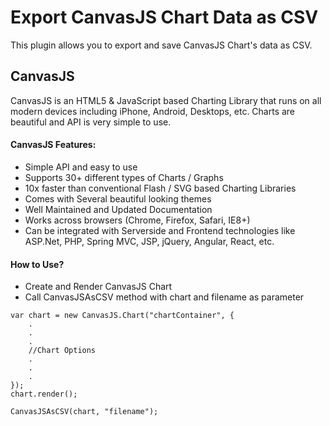 # Export CanvasJS Chart Data as CSV

This plugin allows you to export and save CanvasJS Chart's data as CSV.

## CanvasJS
CanvasJS is an HTML5 & JavaScript based Charting Library that runs on all modern devices including iPhone, Android, Desktops, etc. Charts are beautiful and API is very simple to use.

#### CanvasJS Features:
- Simple API and easy to use
- Supports 30+ different types of Charts / Graphs
- 10x faster than conventional Flash / SVG based Charting Libraries
- Comes with Several beautiful looking themes
- Well Maintained and Updated Documentation
- Works across browsers (Chrome, Firefox, Safari, IE8+)
- Can be integrated with Serverside and Frontend technologies like ASP.Net, PHP, Spring MVC, JSP, jQuery, Angular, React, etc.


#### How to Use?
- Create and Render CanvasJS Chart
- Call CanvasJSAsCSV method with chart and filename as parameter
```
var chart = new CanvasJS.Chart("chartContainer", {
    .
    .
    .
    //Chart Options
    .
    .
    .
});
chart.render();

CanvasJSAsCSV(chart, "filename");
```